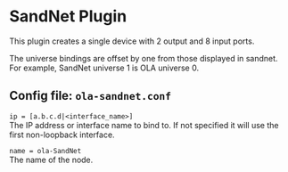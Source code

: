 SandNet Plugin
==============

This plugin creates a single device with 2 output and 8 input ports.

The universe bindings are offset by one from those displayed in sandnet. For
example, SandNet universe 1 is OLA universe 0.


## Config file: `ola-sandnet.conf`

`ip = [a.b.c.d|<interface_name>]`  
The IP address or interface name to bind to. If not specified it will use
the first non-loopback interface.

`name = ola-SandNet`  
The name of the node.

